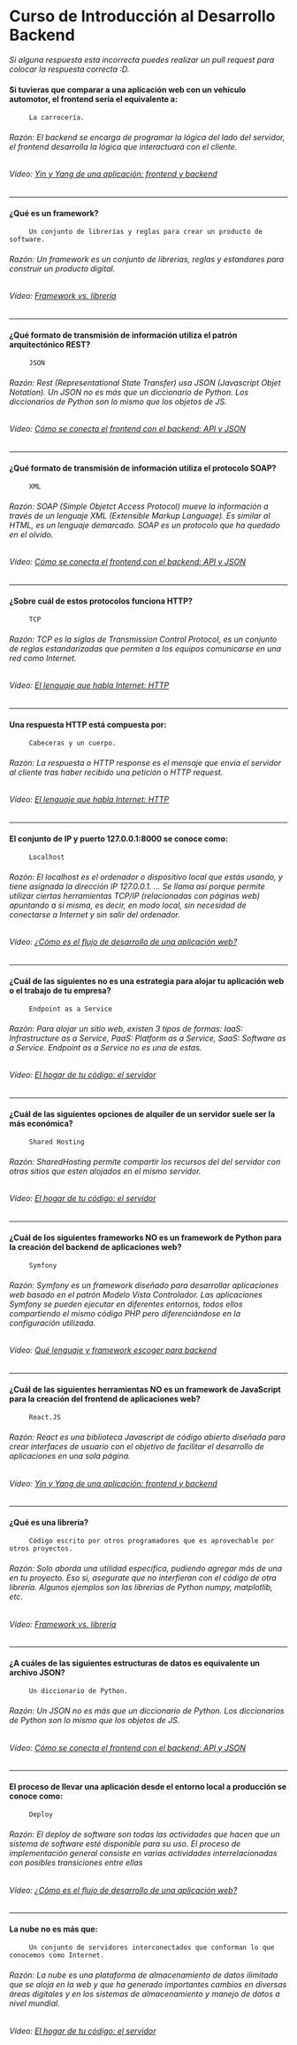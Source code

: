 # Curso de Introducción al Desarrollo Backend
*Si alguna respuesta esta incorrecta puedes realizar un pull request para colocar la respuesta correcta :D.*
#### Si tuvieras que comparar a una aplicación web con un vehículo automotor, el frontend sería el equivalente a:
		 La carrocería.
###### Razón: El backend se encarga de programar la lógica del lado del servidor, el frontend desarrolla la lógica que interactuará con el cliente.
###### Vídeo: [Yin y Yang de una aplicación: frontend y backend](https://platzi.com/clases/2508-introduccion-backend/41811-yin-y-yang-de-una-aplicacion-frontend-y-backend/ "Yin y Yang de una aplicación: frontend y backend")
------------
#### ¿Qué es un framework?
		 Un conjunto de librerías y reglas para crear un producto de software.
###### Razón: Un framework es un conjunto de librerias, reglas y estandares para construir un producto digital.
###### Vídeo: [Framework vs. librería](https://platzi.com/clases/2508-introduccion-backend/41812-framework-vs-libreria/ "Framework vs. librería")
------------
#### ¿Qué formato de transmisión de información utiliza el patrón arquitectónico REST?
		 JSON
###### Razón: Rest (Representational State Transfer) usa JSON (Javascript Objet Notation). Un JSON no es más que un diccionario de Python. Los diccionarios de Python son lo mismo que los objetos de JS.
###### Vídeo: [Cómo se conecta el frontend con el backend: API y JSON](https://platzi.com/clases/2508-introduccion-backend/41813-como-se-conecta-el-frontend-con-el-backend-api-y-j/ "Cómo se conecta el frontend con el backend: API y JSON")
------------
#### ¿Qué formato de transmisión de información utiliza el protocolo SOAP?
		 XML
###### Razón: SOAP (Simple Objetct Access Protocol) mueve la información a través de un lenguaje XML (Extensible Markup Language). Es similar al HTML, es un lenguaje demarcado. SOAP es un protocolo que ha quedado en el olvido.
###### Vídeo: [Cómo se conecta el frontend con el backend: API y JSON](https://platzi.com/clases/2508-introduccion-backend/41813-como-se-conecta-el-frontend-con-el-backend-api-y-j/ "Cómo se conecta el frontend con el backend: API y JSON")
------------
#### ¿Sobre cuál de estos protocolos funciona HTTP?
		 TCP
###### Razón: TCP es la siglas de Transmission Control Protocol, es un conjunto de reglas estandarizadas que permiten a los equipos comunicarse en una red como Internet.
###### Vídeo: [El lenguaje que habla Internet: HTTP](https://platzi.com/clases/2508-introduccion-backend/41814-el-lenguaje-que-habla-internet-http/ "El lenguaje que habla Internet: HTTP")
------------
#### Una respuesta HTTP está compuesta por:
		 Cabeceras y un cuerpo.
###### Razón: La respuesta o HTTP response es el mensaje que envía el servidor al cliente tras haber recibido una petición o HTTP request.
###### Vídeo: [El lenguaje que habla Internet: HTTP](https://platzi.com/clases/2508-introduccion-backend/41814-el-lenguaje-que-habla-internet-http/ "El lenguaje que habla Internet: HTTP")
------------
#### El conjunto de IP y puerto 127.0.0.1:8000 se conoce como:
		 Localhost
###### Razón: El localhost es el ordenador o dispositivo local que estás usando, y tiene asignada la dirección IP 127.0.0.1. ... Se llama así porque permite utilizar ciertas herramientas TCP/IP (relacionadas con páginas web) apuntando a sí misma, es decir, en modo local, sin necesidad de conectarse a Internet y sin salir del ordenador.
###### Vídeo: [¿Cómo es el flujo de desarrollo de una aplicación web?](https://platzi.com/clases/2508-introduccion-backend/41815-como-es-el-flujo-de-desarrollo-de-una-aplicacion-w/ "¿Cómo es el flujo de desarrollo de una aplicación web?")
------------
#### ¿Cuál de las siguientes no es una estrategia para alojar tu aplicación web o el trabajo de tu empresa?
		 Endpoint as a Service
###### Razón: Para alojar un sitio web, existen 3 tipos de formas: IaaS: Infrastructure as a Service, PaaS: Platform as a Service, SaaS: Software as a Service. Endpoint as a Service no es una de estas. 
###### Vídeo: [El hogar de tu código: el servidor](https://platzi.com/clases/2508-introduccion-backend/41816-el-hogar-de-tu-codigo-el-servidor/ "El hogar de tu código: el servidor")
------------
#### ¿Cuál de las siguientes opciones de alquiler de un servidor suele ser la más económica?
		 Shared Hosting
###### Razón: SharedHosting permite compartir los recursos del del servidor con otras sitios que esten alojados en el mismo servidor.
###### Vídeo: [El hogar de tu código: el servidor](https://platzi.com/clases/2508-introduccion-backend/41816-el-hogar-de-tu-codigo-el-servidor/ "El hogar de tu código: el servidor")
------------
#### ¿Cuál de los siguientes frameworks NO es un framework de Python para la creación del backend de aplicaciones web?
		 Symfony
###### Razón: Symfony es un framework diseñado para desarrollar aplicaciones web basado en el patrón Modelo Vista Controlador. Las aplicaciones Symfony se pueden ejecutar en diferentes entornos, todos ellos compartiendo el mismo código PHP pero diferenciándose en la configuración utilizada.
###### Vídeo: [Qué lenguaje y framework escoger para backend](https://platzi.com/clases/2508-introduccion-backend/41820-que-lenguaje-y-framework-escoger-para-backend/ "Qué lenguaje y framework escoger para backend")
------------
#### ¿Cuál de las siguientes herramientas NO es un framework de JavaScript para la creación del frontend de aplicaciones web?
		 React.JS
###### Razón: React es una biblioteca Javascript de código abierto diseñada para crear interfaces de usuario con el objetivo de facilitar el desarrollo de aplicaciones en una sola página.
###### Vídeo: [Yin y Yang de una aplicación: frontend y backend](https://platzi.com/clases/2508-introduccion-backend/41811-yin-y-yang-de-una-aplicacion-frontend-y-backend/ "Yin y Yang de una aplicación: frontend y backend")
------------
#### ¿Qué es una librería?
		 Código escrito por otros programadores que es aprovechable por otros proyectos.
###### Razón: Solo aborda una utilidad especifica, pudiendo agregar más de una en tu proyecto. Eso si, asegurate que no interfieran con el código de otra librería. Algunos ejemplos son las librerías de Python numpy, matplotlib, etc.
###### Vídeo: [Framework vs. librería](https://platzi.com/clases/2508-introduccion-backend/41812-framework-vs-libreria/ "Framework vs. librería")
------------
#### ¿A cuáles de las siguientes estructuras de datos es equivalente un archivo JSON?
		 Un diccionario de Python.
###### Razón: Un JSON no es más que un diccionario de Python. Los diccionarios de Python son lo mismo que los objetos de JS.
###### Vídeo: [Cómo se conecta el frontend con el backend: API y JSON](https://platzi.com/clases/2508-introduccion-backend/41813-como-se-conecta-el-frontend-con-el-backend-api-y-j/ "Cómo se conecta el frontend con el backend: API y JSON")
------------
#### El proceso de llevar una aplicación desde el entorno local a producción se conoce como:
		 Deploy
###### Razón: El deploy de software son todas las actividades que hacen que un sistema de software esté disponible para su uso. El proceso de implementación general consiste en varias actividades interrelacionadas con posibles transiciones entre ellas
###### Vídeo: [¿Cómo es el flujo de desarrollo de una aplicación web?](https://platzi.com/clases/2508-introduccion-backend/41815-como-es-el-flujo-de-desarrollo-de-una-aplicacion-w/ "¿Cómo es el flujo de desarrollo de una aplicación web?")
------------
#### La nube no es más que:
		 Un conjunto de servidores interconectados que conforman lo que conocemos como Internet.
###### Razón: La nube es una plataforma de almacenamiento de datos ilimitada que se aloja en la web y que ha generado importantes cambios en diversas áreas digitales y en los sistemas de almacenamiento y manejo de datos a nivel mundial.
###### Vídeo: [El hogar de tu código: el servidor](https://platzi.com/clases/2508-introduccion-backend/41816-el-hogar-de-tu-codigo-el-servidor/ "El hogar de tu código: el servidor")